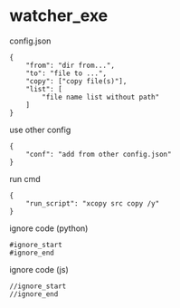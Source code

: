 # watcher_exe
config.json
```
{
    "from": "dir from...",
    "to": "file to ...",
    "copy": ["copy file(s)"],
    "list": [
        "file name list without path"
    ]
}
```

use other config
```
{
    "conf": "add from other config.json"
}
```

run cmd
```
{
    "run_script": "xcopy src copy /y"
}
```


ignore code (python)
```
#ignore_start
#ignore_end
```



ignore code (js)
```
//ignore_start
//ignore_end
```
